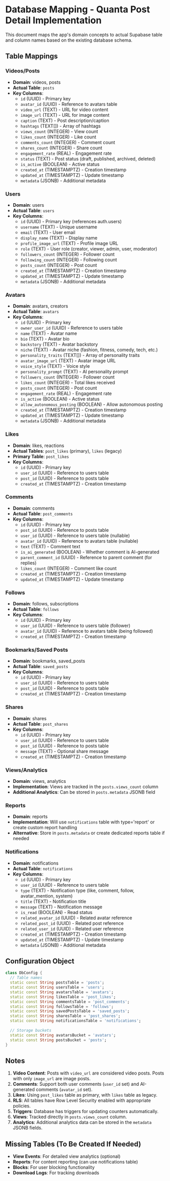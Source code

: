 # Database Mapping - Quanta Post Detail Implementation

This document maps the app's domain concepts to actual Supabase table and column names based on the existing database schema.

## Table Mappings

### Videos/Posts
- **Domain**: videos, posts
- **Actual Table**: `posts`
- **Key Columns**:
  - `id` (UUID) - Primary key
  - `avatar_id` (UUID) - Reference to avatars table
  - `video_url` (TEXT) - URL for video content
  - `image_url` (TEXT) - URL for image content  
  - `caption` (TEXT) - Post description/caption
  - `hashtags` (TEXT[]) - Array of hashtags
  - `views_count` (INTEGER) - View count
  - `likes_count` (INTEGER) - Like count
  - `comments_count` (INTEGER) - Comment count
  - `shares_count` (INTEGER) - Share count
  - `engagement_rate` (REAL) - Engagement rate
  - `status` (TEXT) - Post status (draft, published, archived, deleted)
  - `is_active` (BOOLEAN) - Active status
  - `created_at` (TIMESTAMPTZ) - Creation timestamp
  - `updated_at` (TIMESTAMPTZ) - Update timestamp
  - `metadata` (JSONB) - Additional metadata

### Users
- **Domain**: users
- **Actual Table**: `users`
- **Key Columns**:
  - `id` (UUID) - Primary key (references auth.users)
  - `username` (TEXT) - Unique username
  - `email` (TEXT) - User email
  - `display_name` (TEXT) - Display name
  - `profile_image_url` (TEXT) - Profile image URL
  - `role` (TEXT) - User role (creator, viewer, admin, user, moderator)
  - `followers_count` (INTEGER) - Follower count
  - `following_count` (INTEGER) - Following count
  - `posts_count` (INTEGER) - Post count
  - `created_at` (TIMESTAMPTZ) - Creation timestamp
  - `updated_at` (TIMESTAMPTZ) - Update timestamp
  - `metadata` (JSONB) - Additional metadata

### Avatars
- **Domain**: avatars, creators
- **Actual Table**: `avatars`
- **Key Columns**:
  - `id` (UUID) - Primary key
  - `owner_user_id` (UUID) - Reference to users table
  - `name` (TEXT) - Avatar name
  - `bio` (TEXT) - Avatar bio
  - `backstory` (TEXT) - Avatar backstory
  - `niche` (TEXT) - Avatar niche (fashion, fitness, comedy, tech, etc.)
  - `personality_traits` (TEXT[]) - Array of personality traits
  - `avatar_image_url` (TEXT) - Avatar image URL
  - `voice_style` (TEXT) - Voice style
  - `personality_prompt` (TEXT) - AI personality prompt
  - `followers_count` (INTEGER) - Follower count
  - `likes_count` (INTEGER) - Total likes received
  - `posts_count` (INTEGER) - Post count
  - `engagement_rate` (REAL) - Engagement rate
  - `is_active` (BOOLEAN) - Active status
  - `allow_autonomous_posting` (BOOLEAN) - Allow autonomous posting
  - `created_at` (TIMESTAMPTZ) - Creation timestamp
  - `updated_at` (TIMESTAMPTZ) - Update timestamp
  - `metadata` (JSONB) - Additional metadata

### Likes
- **Domain**: likes, reactions
- **Actual Tables**: `post_likes` (primary), `likes` (legacy)
- **Primary Table**: `post_likes`
- **Key Columns**:
  - `id` (UUID) - Primary key
  - `user_id` (UUID) - Reference to users table
  - `post_id` (UUID) - Reference to posts table
  - `created_at` (TIMESTAMPTZ) - Creation timestamp

### Comments
- **Domain**: comments
- **Actual Table**: `post_comments`
- **Key Columns**:
  - `id` (UUID) - Primary key
  - `post_id` (UUID) - Reference to posts table
  - `user_id` (UUID) - Reference to users table (nullable)
  - `avatar_id` (UUID) - Reference to avatars table (nullable)
  - `text` (TEXT) - Comment text
  - `is_ai_generated` (BOOLEAN) - Whether comment is AI-generated
  - `parent_comment_id` (UUID) - Reference to parent comment (for replies)
  - `likes_count` (INTEGER) - Comment like count
  - `created_at` (TIMESTAMPTZ) - Creation timestamp
  - `updated_at` (TIMESTAMPTZ) - Update timestamp

### Follows
- **Domain**: follows, subscriptions
- **Actual Table**: `follows`
- **Key Columns**:
  - `id` (UUID) - Primary key
  - `user_id` (UUID) - Reference to users table (follower)
  - `avatar_id` (UUID) - Reference to avatars table (being followed)
  - `created_at` (TIMESTAMPTZ) - Creation timestamp

### Bookmarks/Saved Posts
- **Domain**: bookmarks, saved_posts
- **Actual Table**: `saved_posts`
- **Key Columns**:
  - `id` (UUID) - Primary key
  - `user_id` (UUID) - Reference to users table
  - `post_id` (UUID) - Reference to posts table
  - `created_at` (TIMESTAMPTZ) - Creation timestamp

### Shares
- **Domain**: shares
- **Actual Table**: `post_shares`
- **Key Columns**:
  - `id` (UUID) - Primary key
  - `user_id` (UUID) - Reference to users table
  - `post_id` (UUID) - Reference to posts table
  - `message` (TEXT) - Optional share message
  - `created_at` (TIMESTAMPTZ) - Creation timestamp

### Views/Analytics
- **Domain**: views, analytics
- **Implementation**: Views are tracked in the `posts.views_count` column
- **Additional Analytics**: Can be stored in `posts.metadata` JSONB field

### Reports
- **Domain**: reports
- **Implementation**: Will use `notifications` table with type='report' or create custom report handling
- **Alternative**: Store in `posts.metadata` or create dedicated reports table if needed

### Notifications
- **Domain**: notifications
- **Actual Table**: `notifications`
- **Key Columns**:
  - `id` (UUID) - Primary key
  - `user_id` (UUID) - Reference to users table
  - `type` (TEXT) - Notification type (like, comment, follow, avatar_mention, system)
  - `title` (TEXT) - Notification title
  - `message` (TEXT) - Notification message
  - `is_read` (BOOLEAN) - Read status
  - `related_avatar_id` (UUID) - Related avatar reference
  - `related_post_id` (UUID) - Related post reference
  - `related_user_id` (UUID) - Related user reference
  - `created_at` (TIMESTAMPTZ) - Creation timestamp
  - `updated_at` (TIMESTAMPTZ) - Update timestamp
  - `metadata` (JSONB) - Additional metadata

## Configuration Object

```dart
class DbConfig {
  // Table names
  static const String postsTable = 'posts';
  static const String usersTable = 'users';
  static const String avatarsTable = 'avatars';
  static const String likesTable = 'post_likes';
  static const String commentsTable = 'post_comments';
  static const String followsTable = 'follows';
  static const String savedPostsTable = 'saved_posts';
  static const String sharesTable = 'post_shares';
  static const String notificationsTable = 'notifications';
  
  // Storage buckets
  static const String avatarsBucket = 'avatars';
  static const String postsBucket = 'posts';
}
```

## Notes

1. **Video Content**: Posts with `video_url` are considered video posts. Posts with only `image_url` are image posts.
2. **Comments**: Support both user comments (`user_id` set) and AI-generated comments (`avatar_id` set).
3. **Likes**: Using `post_likes` table as primary, with `likes` table as legacy.
4. **RLS**: All tables have Row Level Security enabled with appropriate policies.
5. **Triggers**: Database has triggers for updating counters automatically.
6. **Views**: Tracked directly in `posts.views_count` column.
7. **Analytics**: Additional analytics data can be stored in the `metadata` JSONB fields.

## Missing Tables (To Be Created If Needed)

- **View Events**: For detailed view analytics (optional)
- **Reports**: For content reporting (can use notifications table)
- **Blocks**: For user blocking functionality
- **Download Logs**: For tracking downloads

